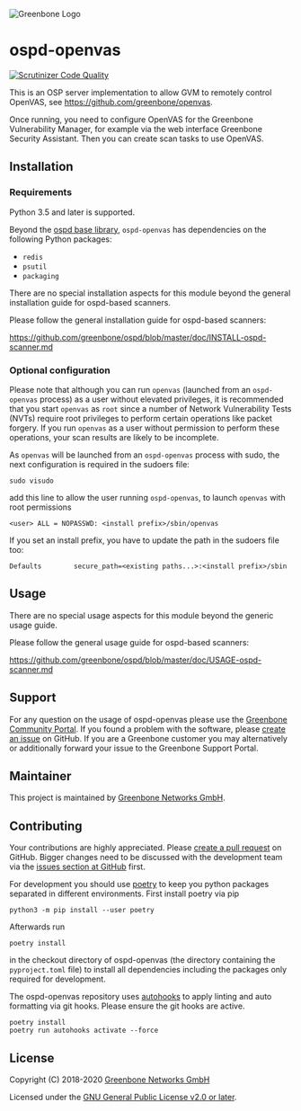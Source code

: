 ![Greenbone Logo](https://www.greenbone.net/wp-content/uploads/gb_logo_resilience_horizontal.png)

# ospd-openvas

[![Scrutinizer Code Quality](https://scrutinizer-ci.com/g/greenbone/ospd-openvas/badges/quality-score.png?b=ospd-openvas-20.08)](https://scrutinizer-ci.com/g/greenbone/ospd-openvas/?branch=ospd-openvas-20.08)

This is an OSP server implementation to allow GVM to remotely control
OpenVAS, see <https://github.com/greenbone/openvas>.

Once running, you need to configure OpenVAS for the Greenbone Vulnerability
Manager, for example via the web interface Greenbone Security Assistant. Then
you can create scan tasks to use OpenVAS.

## Installation

### Requirements

Python 3.5 and later is supported.

Beyond the [ospd base library](https://github.com/greenbone/ospd),
`ospd-openvas` has dependencies on the following Python packages:

- `redis`
- `psutil`
- `packaging`

There are no special installation aspects for this module beyond the general
installation guide for ospd-based scanners.

Please follow the general installation guide for ospd-based scanners:

  <https://github.com/greenbone/ospd/blob/master/doc/INSTALL-ospd-scanner.md>

### Optional configuration

Please note that although you can run `openvas` (launched from an `ospd-openvas`
process) as a user without elevated privileges, it is recommended that you start
`openvas` as `root` since a number of Network Vulnerability Tests (NVTs) require
root privileges to perform certain operations like packet forgery. If you run
`openvas` as a user without permission to perform these operations, your scan
results are likely to be incomplete.

As `openvas` will be launched from an `ospd-openvas` process with sudo,
the next configuration is required in the sudoers file:

    sudo visudo

add this line to allow the user running `ospd-openvas`, to launch `openvas`
with root permissions

    <user> ALL = NOPASSWD: <install prefix>/sbin/openvas

If you set an install prefix, you have to update the path in the sudoers
file too:

    Defaults        secure_path=<existing paths...>:<install prefix>/sbin

## Usage

There are no special usage aspects for this module beyond the generic usage
guide.

Please follow the general usage guide for ospd-based scanners:

  <https://github.com/greenbone/ospd/blob/master/doc/USAGE-ospd-scanner.md>

## Support

For any question on the usage of ospd-openvas please use the [Greenbone
Community Portal](https://community.greenbone.net/c/gse). If you found a problem
with the software, please [create an
issue](https://github.com/greenbone/ospd-openvas/issues) on GitHub. If you are a
Greenbone customer you may alternatively or additionally forward your issue to
the Greenbone Support Portal.

## Maintainer

This project is maintained by [Greenbone Networks
GmbH](https://www.greenbone.net/).

## Contributing

Your contributions are highly appreciated. Please [create a pull
request](https://github.com/greenbone/ospd-openvas/pulls) on GitHub. Bigger
changes need to be discussed with the development team via the [issues section
at GitHub](https://github.com/greenbone/ospd-openvas/issues) first.

For development you should use [poetry](https://python-poetry.org)
to keep you python packages separated in different environments. First install
poetry via pip

    python3 -m pip install --user poetry

Afterwards run

    poetry install

in the checkout directory of ospd-openvas (the directory containing the
`pyproject.toml` file) to install all dependencies including the packages only
required for development.

The ospd-openvas repository uses [autohooks](https://github.com/greenbone/autohooks)
to apply linting and auto formatting via git hooks. Please ensure the git hooks
are active.

    poetry install
    poetry run autohooks activate --force

## License

Copyright (C) 2018-2020 [Greenbone Networks GmbH](https://www.greenbone.net/)

Licensed under the [GNU General Public License v2.0 or later](COPYING).
